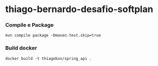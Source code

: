 # thiago-bernardo-desafio-softplan


### Compile e Package
```
mvn compile package -Dmaven.test.skip=true
```

### Build docker
```
docker build -t thiagobsn/spring_api .
```

